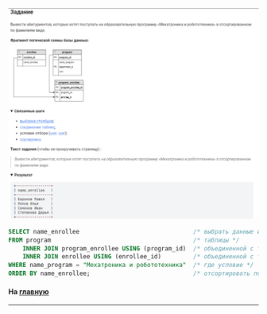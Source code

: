 

<img src="../art/3.3.1.task.png" alt="solution" >

```sql
SELECT name_enrollee                                /* выбрать данные и столбца */
FROM program                                        /* таблицы */
    INNER JOIN program_enrollee USING (program_id)  /* объединенной с таблицей по (столбцу) */
    INNER JOIN enrollee USING (enrollee_id)         /* объединенной с таблицей по (столбцу) */
WHERE name_program = "Мехатроника и робототехника"  /* где условие */
ORDER BY name_enrollee;                             /* отсортировать по столбцу */
```



#### На [главную](https://github.com/BEPb/stepik_sql#readme)

---


